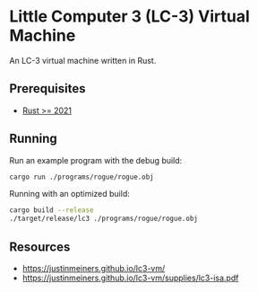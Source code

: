 Little Computer 3 (LC-3) Virtual Machine
========================================

An LC-3 virtual machine written in Rust.

Prerequisites
-------------

- [Rust >= 2021](https://www.rust-lang.org/tools/install)

Running
-------

Run an example program with the debug build:

```sh
cargo run ./programs/rogue/rogue.obj
```

Running with an optimized build:

```sh
cargo build --release
./target/release/lc3 ./programs/rogue/rogue.obj
```

Resources
---------

- https://justinmeiners.github.io/lc3-vm/
- https://justinmeiners.github.io/lc3-vm/supplies/lc3-isa.pdf
